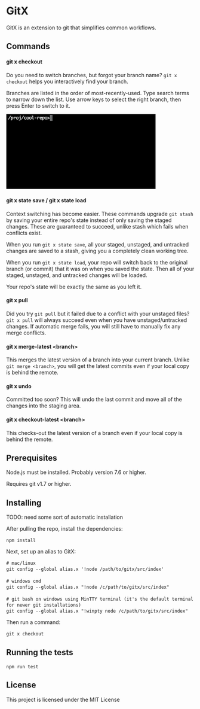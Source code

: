 # GitX

GitX is an extension to git that simplifies common workflows.

## Commands

#### git x checkout

Do you need to switch branches, but forgot your branch name? ```git x checkout```
helps you interactively find your branch.

Branches are listed in the order of most-recently-used. Type search terms
to narrow down the list. Use arrow keys to select the right branch, then 
press Enter to switch to it.

![git x checkout example](docs/gitx-checkout.gif)

#### git x state save / git x state load

Context switching has become easier. These commands upgrade
```git stash``` by saving your entire repo's state instead of
only saving the staged changes. These are guaranteed to 
succeed, unlike stash which fails when conflicts exist.

When you run ```git x state save```, all your staged, unstaged, and untracked
changes are saved to a stash, giving you a completely clean working tree.

When you run ```git x state load```, your repo will switch back to the
original branch (or commit) that it was on when you saved the state. Then
all of your staged, unstaged, and untracked changes will be loaded.

Your repo's state will be exactly the same as you left it.

#### git x pull

Did you try ```git pull``` but it failed due to a conflict with your
unstaged files? ```git x pull``` will always succeed even when you have 
unstaged/untracked changes. If automatic merge fails, you will still have to 
manually fix any merge conflicts.

#### git x merge-latest \<branch\>

This merges the latest version of a branch into your current branch.
Unlike ```git merge <branch>```, you will get the latest commits even
if your local copy is behind the remote.

#### git x undo

Committed too soon? This will undo the last commit and move all of the changes into
the staging area.

#### git x checkout-latest \<branch\>

This checks-out the latest version of a branch even if your local copy is
behind the remote.


## Prerequisites

Node.js must be installed. Probably version 7.6 or higher.

Requires git v1.7 or higher.

## Installing

TODO: need some sort of automatic installation

After pulling the repo, install the dependencies:
```
npm install
```

Next, set up an alias to GitX:
```
# mac/linux
git config --global alias.x '!node /path/to/gitx/src/index'

# windows cmd
git config --global alias.x "!node /c/path/to/gitx/src/index"

# git bash on windows using MinTTY terminal (it's the default terminal for newer git installations)
git config --global alias.x "!winpty node /c/path/to/gitx/src/index"
```

Then run a command:
```
git x checkout
```

## Running the tests

```
npm run test
```

## License

This project is licensed under the MIT License
